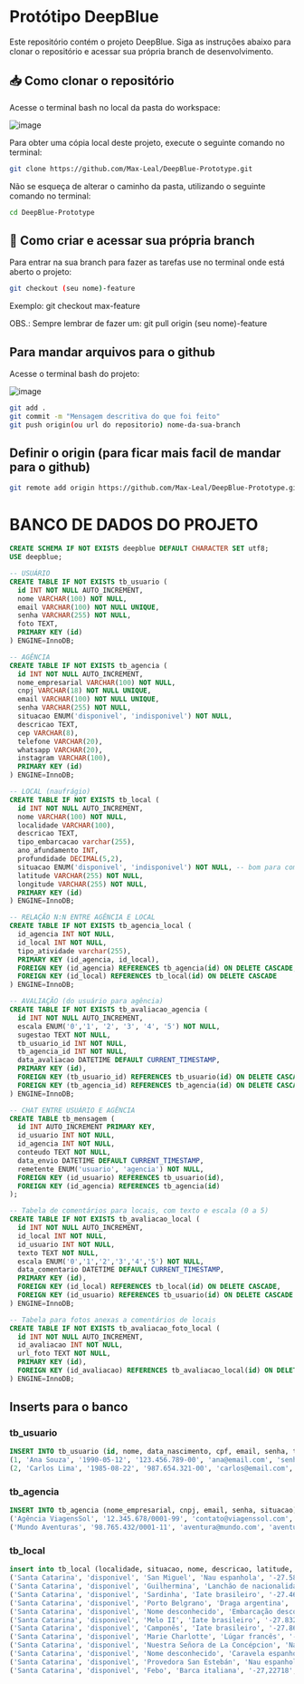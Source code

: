 # Protótipo DeepBlue

Este repositório contém o projeto DeepBlue. Siga as instruções abaixo para clonar o repositório e acessar sua própria branch de desenvolvimento.

## 📥 Como clonar o repositório

Acesse o terminal bash no local da pasta do workspace:

![image](https://github.com/user-attachments/assets/ce72545a-5b2d-43a6-9e2a-e1d85036c4c0)


Para obter uma cópia local deste projeto, execute o seguinte comando no terminal:

```bash
git clone https://github.com/Max-Leal/DeepBlue-Prototype.git
```

Não se esqueça de alterar o caminho da pasta, utilizando o seguinte comando no terminal:

```bash
cd DeepBlue-Prototype
```

## 🌿 Como criar e acessar sua própria branch

Para entrar na sua branch para fazer as tarefas use no terminal onde está aberto o projeto:

```bash
git checkout (seu nome)-feature
```


Exemplo: git checkout max-feature

OBS.: Sempre lembrar de fazer um: git pull origin (seu nome)-feature

## Para mandar arquivos para o github

Acesse o terminal bash do projeto:

![image](https://github.com/user-attachments/assets/c0548fa4-a92c-4460-9b92-542627f24aee)


```bash
git add .
git commit -m "Mensagem descritiva do que foi feito"
git push origin(ou url do repositorio) nome-da-sua-branch
```

## Definir o origin (para ficar mais facil de mandar para o github)

```bash
git remote add origin https://github.com/Max-Leal/DeepBlue-Prototype.git
```

# BANCO DE DADOS DO PROJETO

```sql
CREATE SCHEMA IF NOT EXISTS deepblue DEFAULT CHARACTER SET utf8;
USE deepblue;

-- USUÁRIO
CREATE TABLE IF NOT EXISTS tb_usuario (
  id INT NOT NULL AUTO_INCREMENT,
  nome VARCHAR(100) NOT NULL,
  email VARCHAR(100) NOT NULL UNIQUE,
  senha VARCHAR(255) NOT NULL,
  foto TEXT,
  PRIMARY KEY (id)
) ENGINE=InnoDB;

-- AGÊNCIA
CREATE TABLE IF NOT EXISTS tb_agencia (
  id INT NOT NULL AUTO_INCREMENT,
  nome_empresarial VARCHAR(100) NOT NULL,
  cnpj VARCHAR(18) NOT NULL UNIQUE,
  email VARCHAR(100) NOT NULL UNIQUE,
  senha VARCHAR(255) NOT NULL,
  situacao ENUM('disponivel', 'indisponivel') NOT NULL,
  descricao TEXT,
  cep VARCHAR(8),
  telefone VARCHAR(20),
  whatsapp VARCHAR(20),
  instagram VARCHAR(100),
  PRIMARY KEY (id)
) ENGINE=InnoDB;

-- LOCAL (naufrágio)
CREATE TABLE IF NOT EXISTS tb_local (
  id INT NOT NULL AUTO_INCREMENT,
  nome VARCHAR(100) NOT NULL,
  localidade VARCHAR(100),
  descricao TEXT,
  tipo_embarcacao varchar(255),
  ano_afundamento INT,
  profundidade DECIMAL(5,2),
  situacao ENUM('disponivel', 'indisponivel') NOT NULL, -- bom para complementar o mapa em filtros
  latitude VARCHAR(255) NOT NULL,
  longitude VARCHAR(255) NOT NULL,
  PRIMARY KEY (id)
) ENGINE=InnoDB;

-- RELAÇÃO N:N ENTRE AGÊNCIA E LOCAL
CREATE TABLE IF NOT EXISTS tb_agencia_local (
  id_agencia INT NOT NULL,
  id_local INT NOT NULL,
  tipo_atividade varchar(255),
  PRIMARY KEY (id_agencia, id_local),
  FOREIGN KEY (id_agencia) REFERENCES tb_agencia(id) ON DELETE CASCADE,
  FOREIGN KEY (id_local) REFERENCES tb_local(id) ON DELETE CASCADE
) ENGINE=InnoDB;

-- AVALIAÇÃO (do usuário para agência)
CREATE TABLE IF NOT EXISTS tb_avaliacao_agencia (
  id INT NOT NULL AUTO_INCREMENT,
  escala ENUM('0','1', '2', '3', '4', '5') NOT NULL,
  sugestao TEXT NOT NULL,
  tb_usuario_id INT NOT NULL,
  tb_agencia_id INT NOT NULL,
  data_avaliacao DATETIME DEFAULT CURRENT_TIMESTAMP,
  PRIMARY KEY (id),
  FOREIGN KEY (tb_usuario_id) REFERENCES tb_usuario(id) ON DELETE CASCADE,
  FOREIGN KEY (tb_agencia_id) REFERENCES tb_agencia(id) ON DELETE CASCADE
) ENGINE=InnoDB;

-- CHAT ENTRE USUÁRIO E AGÊNCIA
CREATE TABLE tb_mensagem (
  id INT AUTO_INCREMENT PRIMARY KEY,
  id_usuario INT NOT NULL,
  id_agencia INT NOT NULL,
  conteudo TEXT NOT NULL,
  data_envio DATETIME DEFAULT CURRENT_TIMESTAMP,
  remetente ENUM('usuario', 'agencia') NOT NULL,
  FOREIGN KEY (id_usuario) REFERENCES tb_usuario(id),
  FOREIGN KEY (id_agencia) REFERENCES tb_agencia(id)
);

-- Tabela de comentários para locais, com texto e escala (0 a 5)
CREATE TABLE IF NOT EXISTS tb_avaliacao_local (
  id INT NOT NULL AUTO_INCREMENT,
  id_local INT NOT NULL,
  id_usuario INT NOT NULL,
  texto TEXT NOT NULL,
  escala ENUM('0','1','2','3','4','5') NOT NULL,
  data_comentario DATETIME DEFAULT CURRENT_TIMESTAMP,
  PRIMARY KEY (id),
  FOREIGN KEY (id_local) REFERENCES tb_local(id) ON DELETE CASCADE,
  FOREIGN KEY (id_usuario) REFERENCES tb_usuario(id) ON DELETE CASCADE
) ENGINE=InnoDB;

-- Tabela para fotos anexas a comentários de locais
CREATE TABLE IF NOT EXISTS tb_avaliacao_foto_local (
  id INT NOT NULL AUTO_INCREMENT,
  id_avaliacao INT NOT NULL,
  url_foto TEXT NOT NULL,
  PRIMARY KEY (id),
  FOREIGN KEY (id_avaliacao) REFERENCES tb_avaliacao_local(id) ON DELETE CASCADE
) ENGINE=InnoDB; 
```
## Inserts para o banco

### tb_usuario

```sql
INSERT INTO tb_usuario (id, nome, data_nascimento, cpf, email, senha, tipo) VALUES
(1, 'Ana Souza', '1990-05-12', '123.456.789-00', 'ana@email.com', 'senha123', 'cliente'),
(2, 'Carlos Lima', '1985-08-22', '987.654.321-00', 'carlos@email.com', 'abc12345', 'adm');
```

### tb_agencia

```sql
INSERT INTO tb_agencia (nome_empresarial, cnpj, email, senha, situacao) VALUES
('Agência ViagensSol', '12.345.678/0001-99', 'contato@viagenssol.com', 'sol123', 'disponivel'),
('Mundo Aventuras', '98.765.432/0001-11', 'aventura@mundo.com', 'aventura@2024', 'disponivel');
```

### tb_local

```sql
insert into tb_local (localidade, situacao, nome, descricao, latitude, longitude) values
('Santa Catarina', 'disponivel', 'San Miguel', 'Nau espanhola', '-27.58565', '-48.57048'),
('Santa Catarina', 'disponivel', 'Guilhermina', 'Lanchão de nacionalidade desconhecida', '-27.49565', '-48.53795'),
('Santa Catarina', 'disponivel', 'Sardinha', 'Iate brasileiro', '-27.46432', '-48.55442'),
('Santa Catarina', 'disponivel', 'Porto Belgrano', 'Draga argentina', '-27.39640', '-48.46408'),
('Santa Catarina', 'disponivel', 'Nome desconhecido', 'Embarcação desconhecida espanhola', '-27.43667', '-48.37638'),
('Santa Catarina', 'disponivel', 'Melo II', 'Iate brasileiro', '-27.83275', '-48.49828'),
('Santa Catarina', 'disponivel', 'Camponês', 'Iate brasileiro', '-27.86057', '-48.57105'),
('Santa Catarina', 'disponivel', 'Marie Charlotte', 'Lúgar francês', '-27.84892', '-48.57478'),
('Santa Catarina', 'disponivel', 'Nuestra Señora de La Concépcion', 'Nau espanhola', '-27.84093', '-48.57023'),
('Santa Catarina', 'disponivel', 'Nome desconhecido', 'Caravela espanhola', '-27.83593', '-48.56422'),
('Santa Catarina', 'disponivel', 'Provedora San Estebán', 'Nau espanhola', '-27.82840', '-48.57245'),
('Santa Catarina', 'disponivel', 'Febo', 'Barca italiana', '-27,22718', '-48.42557');
```

